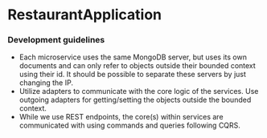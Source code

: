 # RestaurantApplication


### Development guidelines
- Each microservice uses the same MongoDB server, but uses its own documents and can only refer to objects outside their bounded context using their id. It should be possible to separate these servers by just changing the IP.
- Utilize adapters to communicate with the core logic of the services. Use outgoing adapters for getting/setting the objects outside the bounded context.
- While we use REST endpoints, the core(s) within services are communicated with using commands and queries following CQRS.